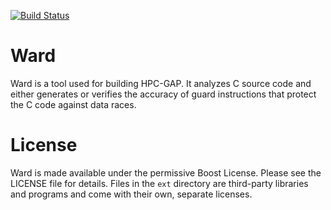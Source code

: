 [![Build Status](https://travis-ci.org/gap-system/ward.svg?branch=master)](https://travis-ci.org/gap-system/ward) 

# Ward

Ward is a tool used for building HPC-GAP. It analyzes C source code and
either generates or verifies the accuracy of guard instructions that
protect the C code against data races.

# License

Ward is made available under the permissive Boost License. Please see
the LICENSE file for details. Files in the `ext` directory are
third-party libraries and programs and come with their own, separate
licenses. 
